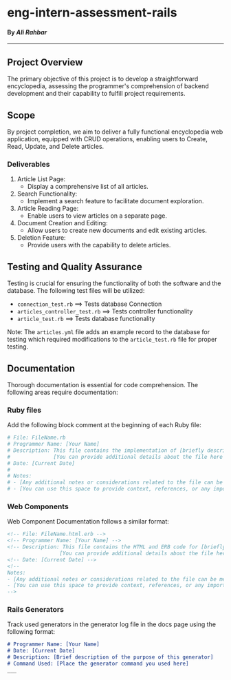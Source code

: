 # eng-intern-assessment-rails
#### By _Ali Rahbar_
___

## Project Overview
The primary objective of this project is to develop a straightforward encyclopedia, assessing the programmer's comprehension of backend development and their capability to fulfill project requirements.

## Scope
By project completion, we aim to deliver a fully functional encyclopedia web application, equipped with CRUD operations, enabling users to Create, Read, Update, and Delete articles.

### Deliverables
1. Article List Page:
   * Display a comprehensive list of all articles.
2. Search Functionality:
   * Implement a search feature to facilitate document exploration.
3. Article Reading Page:
   * Enable users to view articles on a separate page.
4. Document Creation and Editing:
   * Allow users to create new documents and edit existing articles.
5. Deletion Feature:
   * Provide users with the capability to delete articles.

## Testing and Quality Assurance
Testing is crucial for ensuring the functionality of both the software and the database. The following test files will be utilized:
* `connection_test.rb` ==> Tests database Connection
* `articles_controller_test.rb` ==> Tests controller functionality
* `article_test.rb` ==> Tests database functionality 

Note: The `articles.yml` file adds an example record to the database for testing which required modifications to the `article_test.rb` file for proper testing. 

## Documentation
Thorough documentation is essential for code comprehension. The following areas require documentation:
### Ruby files
Add the following block comment at the beginning of each Ruby file:

```Ruby
# File: FileName.rb
# Programmer Name: [Your Name]
# Description: This file contains the implementation of [briefly describe the purpose or functionality of the file].
#              [You can provide additional details about the file here if necessary].
# Date: [Current Date]
#
# Notes:
# - [Any additional notes or considerations related to the file can be mentioned here].
# - [You can use this space to provide context, references, or any important information].
```

### Web Components
Web Component Documentation follows a similar format:

```html
<!-- File: FileName.html.erb -->
<!-- Programmer Name: [Your Name] -->
<!-- Description: This file contains the HTML and ERB code for [briefly describe the purpose or functionality of the file].
                 [You can provide additional details about the file here if necessary]. -->
<!-- Date: [Current Date] -->
<!--
Notes:
- [Any additional notes or considerations related to the file can be mentioned here].
- [You can use this space to provide context, references, or any important information].
-->
```

### Rails Generators
Track used generators in the generator log file in the docs page using the following format:
```Markdown
# Programmer Name: [Your Name]
# Date: [Current Date]
# Description: [Brief description of the purpose of this generator]
# Command Used: [Place the generator command you used here]
___
```